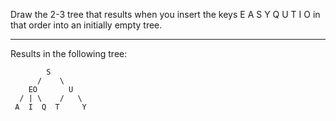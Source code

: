 Draw the 2-3 tree that results when you insert the keys E A S Y Q U T I O in
that order into an initially empty tree.

-------------------------------------------------------------------------------------

Results in the following tree:

            S
          /    \
        EO       U
      / | \    /   \
     A  I  Q  T     Y
